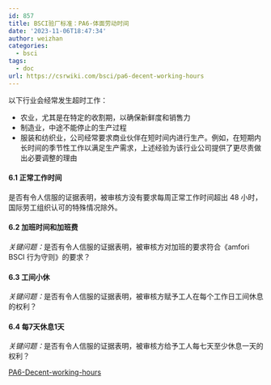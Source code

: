 ```yaml
---
id: 857
title: BSCI验厂标准：PA6-体面劳动时间
date: '2023-11-06T18:47:34'
author: weizhan
categories:
  - bsci
tags:
  - doc
url: https://csrwiki.com/bsci/pa6-decent-working-hours
---
```


以下行业会经常发生超时工作：

- 农业，尤其是在特定的收割期，以确保新鲜度和销售力
- 制造业，中途不能停止的生产过程
- 服装和纺织业，公司经常要求商业伙伴在短时间内进行生产。例如，在短期内长时间的季节性工作以满足生产需求，上述经验为该行业公司提供了更尽责做出必要调整的理由

#### 6.1 正常工作时间

是否有令人信服的证据表明，被审核方没有要求每周正常工作时间超出 48 小时，国际劳工组织认可的特殊情况除外。

#### 6.2 加班时间和加班费

*关键问题：*&#x662F;否有令人信服的证据表明，被审核方对加班的要求符合《amfori BSCI 行为守则》的要求？

#### 6.3 工间小休

*关键问题：*&#x662F;否有令人信服的证据表明，被审核方赋予工人在每个工作日工间休息的权利？

#### 6.4 每7天休息1天

*关键问题：*&#x662F;否有令人信服的证据表明，被审核方给予工人每七天至少休息一天的权利？

[PA6-Decent-working-hours](https://csrwiki.com/wp-content/uploads/2024/04/PA6-Decent-working-hours.pdf)

